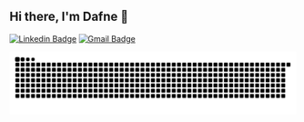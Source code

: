 ## Hi there, I'm Dafne 👋

[![Linkedin Badge](https://img.shields.io/badge/-Dafne%20Moretti-6633cc?style=flat-square&logo=Linkedin&logoColor=white&link=https://www.linkedin.com/in/DafneMoretti/)](https://www.linkedin.com/in/DafneMoretti/) 
[![Gmail Badge](https://img.shields.io/badge/-moretti.dafne@gmail.com-6633cc?style=flat-square&logo=Gmail&logoColor=white&link=mailto:moretti.dafne@gmail.com)](moretti.dafne@gmail.com)

  ![Snake animation](https://github.com/DafneM/DafneM/blob/output/github-contribution-grid-snake.svg)
<!--
**DafneM/DafneM** is a ✨ _special_ ✨ repository because its `README.md` (this file) appears on your GitHub profile.

Here are some ideas to get you started:

- 🔭 I’m currently working on ...
- 🌱 I’m currently learning ...
- 👯 I’m looking to collaborate on ...
- 🤔 I’m looking for help with ...
- 💬 Ask me about ...
- 📫 How to reach me: ...
- 😄 Pronouns: ...
- ⚡ Fun fact: ...
-->
